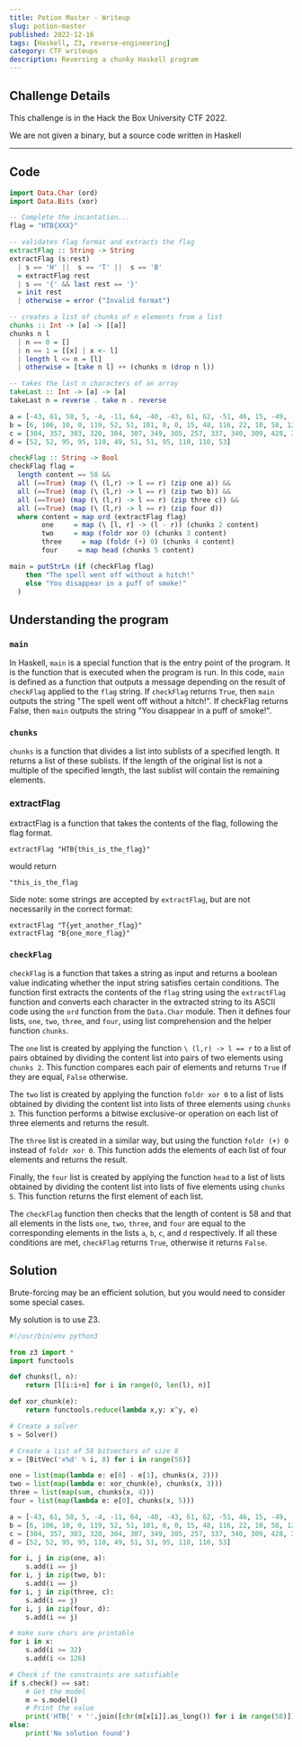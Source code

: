 ```yaml
---
title: Potion Master - Writeup
slug: potion-master
published: 2022-12-16
tags: [Haskell, Z3, reverse-engineering]
category: CTF writeups
description: Reversing a chunky Haskell program
---
```


## Challenge Details

This challenge is in the Hack the Box University CTF 2022.

We are not given a binary, but a source code written in Haskell

---

## Code

```hs
import Data.Char (ord)
import Data.Bits (xor)

-- Complete the incantation...
flag = "HTB{XXX}"

-- validates flag format and extracts the flag
extractFlag :: String -> String
extractFlag (s:rest)
  | s == 'H' ||  s == 'T' ||  s == 'B'
  = extractFlag rest
  | s == '{' && last rest == '}'
  = init rest
  | otherwise = error ("Invalid format")

-- creates a list of chunks of n elements from a list
chunks :: Int -> [a] -> [[a]]
chunks n l
  | n == 0 = []
  | n == 1 = [[x] | x <- l]
  | length l <= n = [l]
  | otherwise = [take n l] ++ (chunks n (drop n l))

-- takes the last n characters of an array
takeLast :: Int -> [a] -> [a]
takeLast n = reverse . take n . reverse

a = [-43, 61, 58, 5, -4, -11, 64, -40, -43, 61, 62, -51, 46, 15, -49, -44, 47, 4, 6, -7, 47, 7, -59, 52, -15, 11, 7, 61, 0]
b = [6, 106, 10, 0, 119, 52, 51, 101, 0, 0, 15, 48, 116, 22, 10, 58, 125, 100, 102, 33]
c = [304, 357, 303, 320, 304, 307, 349, 305, 257, 337, 340, 309, 428, 270, 66]
d = [52, 52, 95, 95, 110, 49, 51, 51, 95, 110, 110, 53]

checkFlag :: String -> Bool
checkFlag flag =
  length content == 58 &&
  all (==True) (map (\ (l,r) -> l == r) (zip one a)) &&
  all (==True) (map (\ (l,r) -> l == r) (zip two b)) &&
  all (==True) (map (\ (l,r) -> l == r) (zip three c)) &&
  all (==True) (map (\ (l,r) -> l == r) (zip four d))
  where content = map ord (extractFlag flag)
        one     = map (\ [l, r] -> (l - r)) (chunks 2 content)
        two     = map (foldr xor 0) (chunks 3 content)
        three     = map (foldr (+) 0) (chunks 4 content)
        four     = map head (chunks 5 content)

main = putStrLn (if (checkFlag flag)
    then "The spell went off without a hitch!"
    else "You disappear in a puff of smoke!"
  )
```

## Understanding the program

### `main`
In Haskell, `main` is a special function that is the entry point of the program.
It is the function that is executed when the program is run.
In this code, `main` is defined as a function that outputs a message
depending on the result of `checkFlag` applied to the `flag` string.
If `checkFlag` returns `True`, then `main` outputs
the string "The spell went off without a hitch!".
If checkFlag returns False, then `main`
outputs the string "You disappear in a puff of smoke!".

### `chunks`

`chunks` is a function that divides a list into
sublists of a specified length.
It returns a list of these sublists.
If the length of the original list is not a
multiple of the specified length,
the last sublist will contain the remaining elements.

### extractFlag

extractFlag is a function that takes the contents of the flag, following the flag format.

```
extractFlag "HTB{this_is_the_flag}"
```

would return

```
"this_is_the_flag
```

Side note: some strings are accepted by `extractFlag`, but are not necessarily in the correct format:

```
extractFlag "T{yet_another_flag}"
extractFlag "B{one_more_flag}"
```


### `checkFlag`

`checkFlag` is a function that takes a string as input and
returns a boolean value indicating whether the
input string satisfies certain conditions.
The function first extracts the contents of the `flag`
string using the `extractFlag` function and converts
each character in the extracted string to its
ASCII code using the `ord` function from the `Data.Char` module.
Then it defines four lists, `one`, `two`, `three`, and `four`,
using list comprehension and the helper function `chunks`.

The `one` list is created by applying the function `\ (l,r) -> l == r`
to a list of pairs obtained by dividing the content
list into pairs of two elements using `chunks 2`.
This function compares each pair of elements and
returns `True` if they are equal, `False` otherwise.

The `two` list is created by applying the function `foldr xor 0`
to a list of lists obtained by dividing the content
list into lists of three elements using `chunks 3`.
This function performs a bitwise exclusive-or operation
on each list of three elements and returns the result.

The `three` list is created in a similar way,
but using the function `foldr (+) 0` instead of `foldr xor 0`.
This function adds the elements of each list of four elements and returns the result.

Finally, the `four` list is created by applying the function `head`
to a list of lists obtained by dividing the content list into
lists of five elements using `chunks 5`.
This function returns the first element of each list.

The `checkFlag` function then checks that the length of content is 58
and that all elements in the lists `one`, `two`, `three`, and `four`
are equal to the corresponding elements in the
lists `a`, `b`, `c`, and `d` respectively.
If all these conditions are met, `checkFlag`
returns `True`, otherwise it returns `False`.

## Solution

Brute-forcing may be an efficient solution,
but you would need to consider some special cases.

My solution is to use Z3.

```py
#!/usr/bin/env python3

from z3 import *
import functools

def chunks(l, n):
    return [l[i:i+n] for i in range(0, len(l), n)]

def xor_chunk(e):
    return functools.reduce(lambda x,y: x^y, e)

# Create a solver
s = Solver()

# Create a list of 58 bitvectors of size 8
x = [BitVec('x%d' % i, 8) for i in range(58)]

one = list(map(lambda e: e[0] - e[1], chunks(x, 2)))
two = list(map(lambda e: xor_chunk(e), chunks(x, 3)))
three = list(map(sum, chunks(x, 4)))
four = list(map(lambda e: e[0], chunks(x, 5)))

a = [-43, 61, 58, 5, -4, -11, 64, -40, -43, 61, 62, -51, 46, 15, -49, -44, 47, 4, 6, -7, 47, 7, -59, 52, -15, 11, 7, 61, 0]
b = [6, 106, 10, 0, 119, 52, 51, 101, 0, 0, 15, 48, 116, 22, 10, 58, 125, 100, 102, 33]
c = [304, 357, 303, 320, 304, 307, 349, 305, 257, 337, 340, 309, 428, 270, 66]
d = [52, 52, 95, 95, 110, 49, 51, 51, 95, 110, 110, 53]

for i, j in zip(one, a):
    s.add(i == j)
for i, j in zip(two, b):
    s.add(i == j)
for i, j in zip(three, c):
    s.add(i == j)
for i, j in zip(four, d):
    s.add(i == j)

# make sure chars are printable
for i in x:
    s.add(i >= 32)
    s.add(i <= 126)

# Check if the constraints are satisfiable
if s.check() == sat:
    # Get the model
    m = s.model()
    # Print the value
    print('HTB{' + ''.join([chr(m[x[i]].as_long()) for i in range(58)]) + '}')
else:
    print('No solution found')
```
